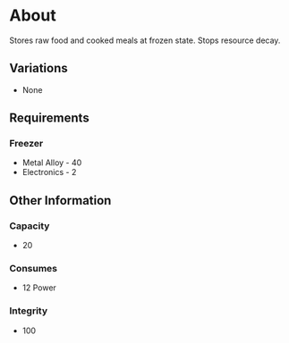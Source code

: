 # About
Stores raw food and cooked meals at frozen state. Stops resource decay.
## Variations
- None
## Requirements
### Freezer
- Metal Alloy - 40
- Electronics - 2
## Other Information
### Capacity
- 20
### Consumes
- 12 Power
### Integrity
- 100
